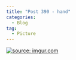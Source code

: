```yaml
---
title: "Post 390 - hand"
categories:
  - Blog
tag:
  - Picture
---
```


<a href="https://imgur.com/XNto3hI"><img src="https://i.imgur.com/XNto3hI.jpg" title="source: imgur.com" /></a>

<script src="https://utteranc.es/client.js"
        repo="serendipityinlife/serendipityinlife.github.io"
        issue-term="pathname"
        theme="github-light"
        crossorigin="anonymous"
        async>
</script>

